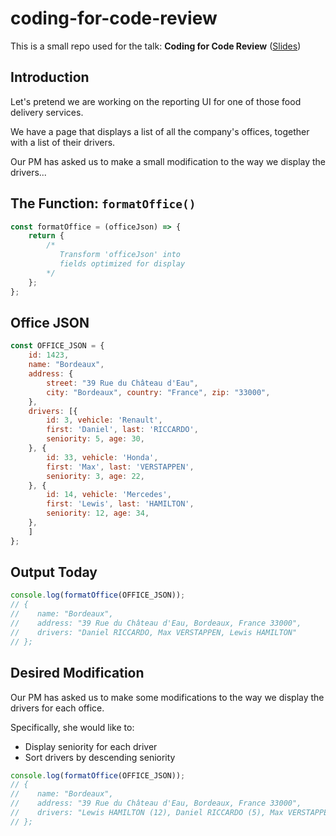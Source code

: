 # coding-for-code-review

This is a small repo used for the talk: **Coding for Code Review**
([Slides](http://bit.ly/coding-for-code-review-slides))

## Introduction

Let's pretend we are working on the reporting UI for one of those
food delivery services.

We have a page that displays a list of all the company's offices,
together with a list of their drivers.

Our PM has asked us to make a small modification to the way we
display the drivers...

## The Function: `formatOffice()`

```javascript
const formatOffice = (officeJson) => {
    return {
        /*
           Transform 'officeJson' into
           fields optimized for display
        */
    };
};
```

## Office JSON
```javascript
const OFFICE_JSON = {
    id: 1423,
    name: "Bordeaux",
    address: {
        street: "39 Rue du Château d'Eau",
        city: "Bordeaux", country: "France", zip: "33000",
    },
    drivers: [{
        id: 3, vehicle: 'Renault',
        first: 'Daniel', last: 'RICCARDO',
        seniority: 5, age: 30,
    }, {
        id: 33, vehicle: 'Honda',
        first: 'Max', last: 'VERSTAPPEN',
        seniority: 3, age: 22,
    }, {
        id: 14, vehicle: 'Mercedes',
        first: 'Lewis', last: 'HAMILTON',
        seniority: 12, age: 34,
    },
    ]
};
```

## Output Today
```javascript
console.log(formatOffice(OFFICE_JSON));
// {
//    name: "Bordeaux",
//    address: "39 Rue du Château d'Eau, Bordeaux, France 33000",
//    drivers: "Daniel RICCARDO, Max VERSTAPPEN, Lewis HAMILTON"
// };
```

## Desired Modification

Our PM has asked us to make some modifications to the way we display
the drivers for each office.

Specifically, she would like to:
- Display seniority for each driver
- Sort drivers by descending seniority

```javascript
console.log(formatOffice(OFFICE_JSON));
// {
//    name: "Bordeaux",
//    address: "39 Rue du Château d'Eau, Bordeaux, France 33000",
//    drivers: "Lewis HAMILTON (12), Daniel RICCARDO (5), Max VERSTAPPEN (3)"
// };
```
